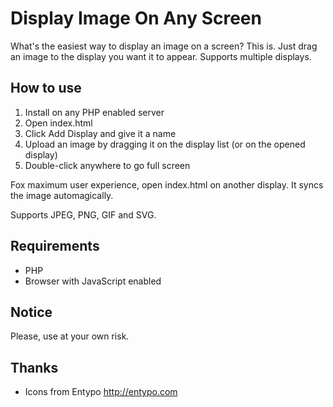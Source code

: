 # Display Image On Any Screen

What's the easiest way to display an image on a screen? This is. Just drag an image to the display you want it to appear. Supports multiple displays.

## How to use

1. Install on any PHP enabled server
2. Open index.html
3. Click Add Display and give it a name
4. Upload an image by dragging it on the display list (or on the opened display)
5. Double-click anywhere to go full screen

Fox maximum user experience, open index.html on another display. It syncs the image automagically.

Supports JPEG, PNG, GIF and SVG.

## Requirements

- PHP
- Browser with JavaScript enabled

## Notice

Please, use at your own risk.

## Thanks

- Icons from Entypo http://entypo.com
